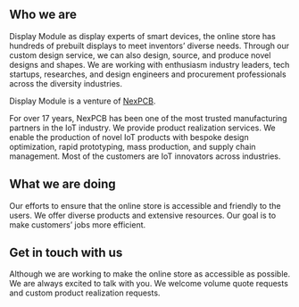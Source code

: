 <!--

**Here are some ideas to get you started:**

🙋‍♀️ A short introduction - what is your organization all about?
🌈 Contribution guidelines - how can the community get involved?
👩‍💻 Useful resources - where can the community find your docs? Is there anything else the community should know?
🍿 Fun facts - what does your team eat for breakfast?
🧙 Remember, you can do mighty things with the power of [Markdown](https://docs.github.com/github/writing-on-github/getting-started-with-writing-and-formatting-on-github/basic-writing-and-formatting-syntax)
-->

## Who we are
Display Module as display experts of smart devices, the online store has hundreds of prebuilt displays to meet inventors’ diverse needs. Through our custom design service, we can also design, source, and produce novel designs and shapes. We are working with enthusiasm industry leaders, tech startups, researches, and design engineers and procurement professionals across the diversity industries. 

Display Module is a venture of [NexPCB](https://www.nexpcb.com). 

For over 17 years, NexPCB has been one of the most trusted manufacturing partners in the IoT industry. We provide product realization services. We enable the production of novel IoT products with bespoke design optimization, rapid prototyping, mass production, and supply chain management. Most of the customers are IoT innovators across industries. 

## What we are doing
Our efforts to ensure that the online store is accessible and friendly to the users. 
We offer diverse products and extensive resources. Our goal is to make customers’ jobs more efficient.

## Get in touch with us
Although we are working to make the online store as accessible as possible. 
We are always excited to talk with you. We welcome volume quote requests and custom product realization requests.
